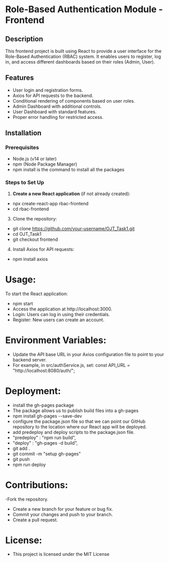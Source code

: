 # Role-Based Authentication Module - Frontend

## Description
This frontend project is built using React to provide a user interface for the Role-Based Authentication (RBAC) system.
It enables users to register, log in, and access different dashboards based on their roles (Admin, User).

## Features
- User login and registration forms.
- Axios for API requests to the backend.
- Conditional rendering of components based on user roles.
- Admin Dashboard with additional controls.
- User Dashboard with standard features.
- Proper error handling for restricted access.

## Installation

### Prerequisites
- Node.js (v14 or later)
- npm (Node Package Manager)
-  npm install is the command to install all the packages

### Steps to Set Up
1. **Create a new React application** (if not already created):

- npx create-react-app rbac-frontend
- cd rbac-frontend
   
3. Clone the repository:

- git clone https://github.com/your-username/OJT_Task1.git
- cd OJT_Task1
- git checkout frontend
   
4. Install Axios for API requests:
- npm install axios

# Usage:
To start the React application:
- npm start
- Access the application at http://localhost:3000.
- Login: Users can log in using their credentials.
- Register: New users can create an account.

# Environment Variables:
- Update the API base URL in your Axios configuration file to point to your backend server.
- For example, in src/authService.js, set:
  const API_URL = "http://localhost:8080/auth/";

# Deployment:
- install the gh-pages package
-  The package allows us to publish build files into a gh-pages
-  npm install gh-pages --save-dev
-  configure the package.json file so that we can point our GitHub repository to the location where our React app will be deployed.
-  add predeploy and deploy scripts to the package.json file.
-  "predeploy" : "npm run build",
- "deploy" : "gh-pages -d build",
- git add .
- git commit -m "setup gh-pages"
- git push
- npm run deploy

# Contributions:
-Fork the repository.
- Create a new branch for your feature or bug fix.
- Commit your changes and push to your branch.
- Create a pull request.

# License:
- This project is licensed under the MIT License


